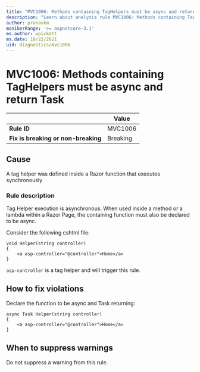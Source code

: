 ```yaml
---
title: "MVC1006: Methods containing TagHelpers must be async and return Task"
description: "Learn about analysis rule MVC1006: Methods containing TagHelpers must be async and return Task"
author: pranavkm
monikerRange: '>= aspnetcore-3.1'
ms.author: wpickett
ms.date: 10/22/2021
uid: diagnostics/mvc1006
---
```

# MVC1006: Methods containing TagHelpers must be async and return Task

|                                     | Value    |
| -                                   | -        |
| **Rule ID**                         | MVC1006  |
| **Fix is breaking or non-breaking** | Breaking |

## Cause

A tag helper was defined inside a Razor function that executes synchronously

### Rule description

Tag Helper execution is asynchronous. When used inside a method or a lambda within a Razor Page, the containing function must also be declared to be async.


Consider the following cshtml file:

```razor
void Helper(string controller)
{
    <a asp-controller="@controller">Home</a>
}
```

`asp-controller` is a tag helper and will trigger this rule.

## How to fix violations

Declare the function to be async and Task returning:
```razor
async Task Helper(string controller)
{
    <a asp-controller="@controller">Home</a>
}
```

## When to suppress warnings

Do not suppress a warning from this rule.
